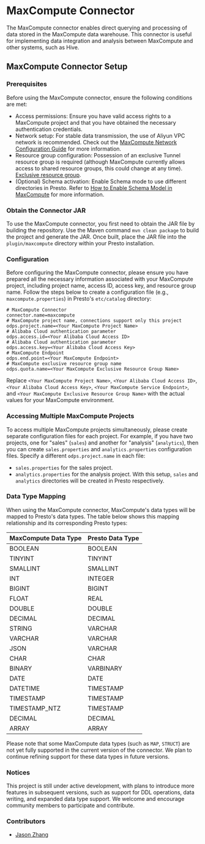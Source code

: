 # MaxCompute Connector

The MaxCompute connector enables direct querying and processing of data stored in the MaxCompute data warehouse. This connector is useful for implementing data
integration and analysis between MaxCompute and other systems, such as Hive.

## MaxCompute Connector Setup

### Prerequisites

Before using the MaxCompute connector, ensure the following conditions are met:

- Access permissions: Ensure you have valid access rights to a MaxCompute project and that you have obtained the necessary authentication credentials.
- Network setup: For stable data transmission, the use of Aliyun VPC network is recommended. Check out
  the [MaxCompute Network Configuration Guide](https://help.aliyun.com/zh/maxcompute/user-guide/network-connection-process) for more information.
- Resource group configuration: Possession of an exclusive Tunnel resource group is required (although MaxCompute currently allows access to shared resource groups, this could
  change at any time). [Exclusive resource group](https://help.aliyun.com/zh/maxcompute/user-guide/purchase-and-use-exclusive-resource-groups-for-dts).
- (Optional) Schema activation: Enable Schema mode to use different directories in Presto. Refer
  to [How to Enable Schema Model in MaxCompute](https://help.aliyun.com/zh/maxcompute/user-guide/schema-related-operations) for more information.

### Obtain the Connector JAR

To use the MaxCompute connector, you first need to obtain the JAR file by building the repository. Use the Maven command `mvn clean package` to build the project and generate the
JAR. Once built, place the JAR file into the `plugin/maxcompute` directory within your Presto installation.

### Configuration

Before configuring the MaxCompute connector, please ensure you have prepared all the necessary information associated with your MaxCompute project, including project name, access
ID, access key, and resource group name.
Follow the steps below to create a configuration file (e.g., `maxcompute.properties`) in Presto's `etc/catalog` directory:

```properties
# MaxCompute Connector
connector.name=maxcompute
# MaxCompute project name, connections support only this project
odps.project.name=<Your MaxCompute Project Name>
# Alibaba Cloud authentication parameter
odps.access.id=<Your Alibaba Cloud Access ID>
# Alibaba Cloud authentication parameter
odps.access.key=<Your Alibaba Cloud Access Key>
# MaxCompute Endpoint
odps.end.point=<Your MaxCompute Endpoint>
# MaxCompute exclusive resource group name
odps.quota.name=<Your MaxCompute Exclusive Resource Group Name>
```

Replace `<Your MaxCompute Project Name>`, `<Your Alibaba Cloud Access ID>`, `<Your Alibaba Cloud Access Key>`, `<Your MaxCompute Service Endpoint>`,
and `<Your MaxCompute Exclusive Resource Group Name>` with the actual values for your MaxCompute environment.

### Accessing Multiple MaxCompute Projects

To access multiple MaxCompute projects simultaneously, please create separate configuration files for each project. For example, if you have two projects, one for "sales" (`sales`)
and another for "analysis" (`analytics`), then you can create `sales.properties` and `analytics.properties` configuration files. Specify a different `odps.project.name` in each
file:

- `sales.properties` for the sales project.
- `analytics.properties` for the analysis project.
  With this setup, `sales` and `analytics` directories will be created in Presto respectively.

### Data Type Mapping

When using the MaxCompute connector, MaxCompute's data types will be mapped to Presto's data types. The table below shows this mapping relationship and its corresponding Presto
types:

| MaxCompute Data Type | Presto Data Type |
|----------------------|------------------|
| BOOLEAN              | BOOLEAN          |
| TINYINT              | TINYINT          |
| SMALLINT             | SMALLINT         |
| INT                  | INTEGER          |
| BIGINT               | BIGINT           |
| FLOAT                | REAL             |
| DOUBLE               | DOUBLE           |
| DECIMAL              | DECIMAL          |
| STRING               | VARCHAR          |
| VARCHAR              | VARCHAR          |
| JSON                 | VARCHAR          |
| CHAR                 | CHAR             |
| BINARY               | VARBINARY        |
| DATE                 | DATE             |
| DATETIME             | TIMESTAMP        |
| TIMESTAMP            | TIMESTAMP        |
| TIMESTAMP_NTZ        | TIMESTAMP        |
| DECIMAL              | DECIMAL          |
| ARRAY                | ARRAY            |

Please note that some MaxCompute data types (such as `MAP`, `STRUCT`) are not yet fully supported in the current version of the connector. We plan to continue refining support for
these data types in future versions.

### Notices

This project is still under active development, with plans to introduce more features in subsequent versions, such as support for DDL operations, data writing, and expanded data
type support. We welcome and encourage community members to participate and contribute.

### Contributors

- [Jason Zhang](https://github.com/dingxin-tech)